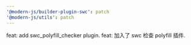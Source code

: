 ```yaml
---
'@modern-js/builder-plugin-swc': patch
'@modern-js/utils': patch
---
```


feat: add swc_polyfill_checker plugin.
feat: 加入了 swc 检查 polyfill 插件.
